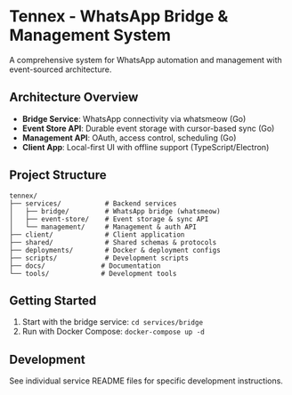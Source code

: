 # Tennex - WhatsApp Bridge & Management System

A comprehensive system for WhatsApp automation and management with event-sourced architecture.

## Architecture Overview

- **Bridge Service**: WhatsApp connectivity via whatsmeow (Go)
- **Event Store API**: Durable event storage with cursor-based sync (Go) 
- **Management API**: OAuth, access control, scheduling (Go)
- **Client App**: Local-first UI with offline support (TypeScript/Electron)

## Project Structure

```
tennex/
├── services/           # Backend services
│   ├── bridge/         # WhatsApp bridge (whatsmeow)
│   ├── event-store/    # Event storage & sync API
│   └── management/     # Management & auth API
├── client/             # Client application
├── shared/             # Shared schemas & protocols
├── deployments/        # Docker & deployment configs
├── scripts/            # Development scripts
├── docs/              # Documentation
└── tools/             # Development tools
```

## Getting Started

1. Start with the bridge service: `cd services/bridge`
2. Run with Docker Compose: `docker-compose up -d`

## Development

See individual service README files for specific development instructions.

